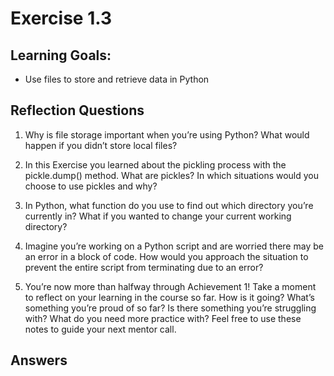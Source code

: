# Exercise 1.3

## Learning Goals:
- Use files to store and retrieve data in Python

## Reflection Questions

1. Why is file storage important when you’re using Python? What would happen if you didn’t store local files?

2. In this Exercise you learned about the pickling process with the pickle.dump() method. What are pickles? In which situations would you choose to use pickles and why?

3. In Python, what function do you use to find out which directory you’re currently in? What if you wanted to change your current working directory?

4. Imagine you’re working on a Python script and are worried there may be an error in a block of code. How would you approach the situation to prevent the entire script from terminating due to an error?

5. You’re now more than halfway through Achievement 1! Take a moment to reflect on your learning in the course so far. How is it going? What’s something you’re proud of so far? Is there something you’re struggling with? What do you need more practice with? Feel free to use these notes to guide your next mentor call.
   
## Answers
